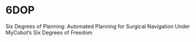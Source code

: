 # 6DOP
Six Degrees of Planning: Automated Planning for Surgical Navigation Under MyCobot’s Six Degrees of Freedom
